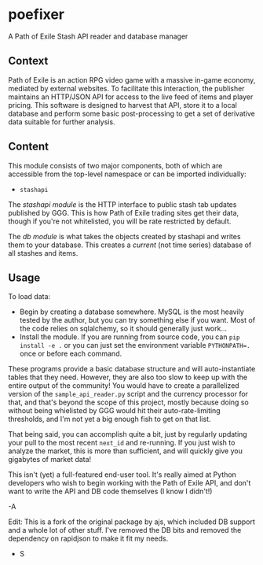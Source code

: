 # poefixer
A Path of Exile Stash API reader and database manager

## Context

Path of Exile is an action RPG video game with a massive in-game economy, mediated by external websites. To facilitate this interaction, the publisher maintains an HTTP/JSON API for access to the live feed of items and player pricing. This software is designed to harvest that API, store it to a local database and perform some basic post-processing to get a set of derivative data suitable for further analysis.

## Content

This module consists of two major components, both of which are
accessible from the top-level namespace or can be imported individually:

* `stashapi`

The *stashapi module* is the HTTP interface to public stash tab updates
published by GGG. This is how Path of Exile trading sites get their data,
though if you're not whitelisted, you will be rate restricted by default.

The *db module* is what takes the objects created by stashapi and writes them
to your database. This creates a _current_ (not time series) database of all
stashes and items.

## Usage

To load data:

* Begin by creating a database somewhere. MySQL is the most
  heavily tested by the author, but you can try something else
  if you want. Most of the code relies on sqlalchemy, so it should
  generally just work...
* Install the module. If you are running from source code, you
  can `pip install -e .` or you can just set the environment variable
  `PYTHONPATH=.` once or before each command.

These programs provide a basic database structure and will auto-instantiate
tables that they need. However, they are also too slow to keep up with the
entire output of the community! You would have to create a parallelized
version of the `sample_api_reader.py` script and the currency processor for
that, and that's beyond the scope of this project, mostly because doing
so without being whielisted by GGG would hit their auto-rate-limiting
thresholds, and I'm not yet a big enough fish to get on that list.

That being said, you can accomplish quite a bit, just by regularly updating
your pull to the most recent `next_id` and re-running. If you just wish
to analyze the market, this is more than sufficient, and will quickly give
you gigabytes of market data!

This isn't (yet) a full-featured end-user tool. It's really aimed at
Python developers who wish to begin working with the Path of Exile API,
and don't want to write the API and DB code themselves (I know I didn't!)

-A

Edit:
This is a fork of the original package by ajs, which included DB support and a whole lot of other stuff.
I've removed the DB bits and removed the dependency on rapidjson to make it fit my needs.
- S